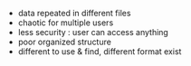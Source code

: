 
- data repeated in different files
- chaotic for multiple users
- less security : user can access anything
- poor organized structure
- different to use & find, different format exist
